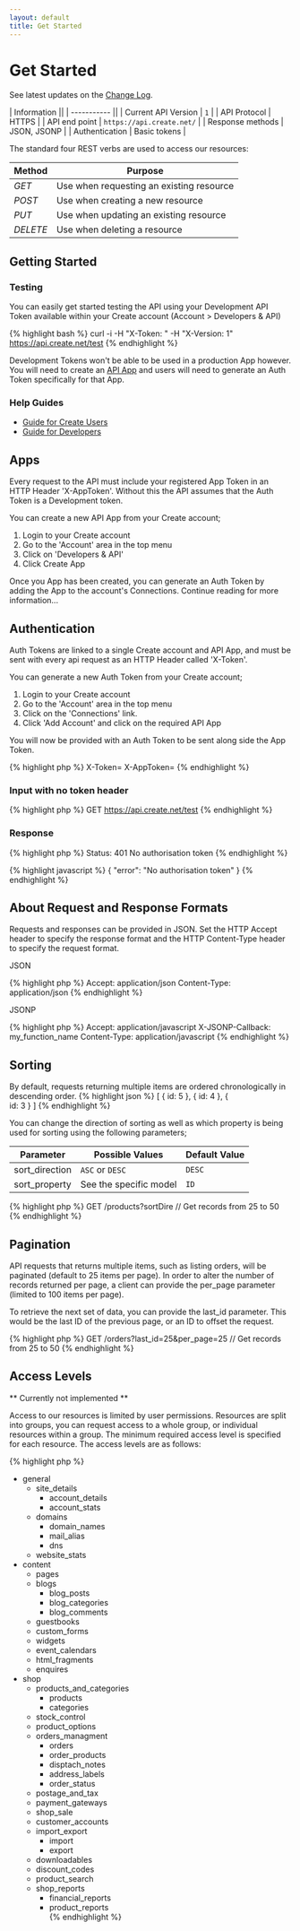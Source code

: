 ```yaml
---
layout: default
title: Get Started
---
```


# Get Started

See latest updates on the [Change Log](/API-Documentation/change-log.html).

| Information ||
| ----------- ||
| Current API Version | `1` |
| API Protocol | HTTPS |
| API end point | `https://api.create.net/` |
| Response methods | JSON, JSONP |
| Authentication | Basic tokens |


The standard four REST verbs are used to access our resources:

| Method   | Purpose |
| -------- | ------- |
| *GET*    | Use when requesting an existing resource |
| *POST*   | Use when creating a new resource |
| *PUT*    | Use when updating an existing resource |
| *DELETE* | Use when deleting a resource |


## Getting Started

### Testing
You can easily get started testing the API using your Development API Token available within your Create account (Account > Developers & API)

{% highlight bash %}
curl -i -H "X-Token: <development-api-token>" -H "X-Version: 1" https://api.create.net/test
{% endhighlight %}

Development Tokens won't be able to be used in a production App however. You will need to create an [API App](#apps) and users will need to generate an Auth Token specifically for that App.

### Help Guides
* [Guide for Create Users](https://www.create.net/support/424-api-information-for-customers.html)
* [Guide for Developers](https://www.create.net/support/425-api-information-for-developers.html)

## Apps
Every request to the API must include your registered App Token in an HTTP Header 'X-AppToken'. Without this the API assumes that the Auth Token is a Development token.

You can create a new API App from your Create account;

1. Login to your Create account
2. Go to the 'Account' area in the top menu
3. Click on 'Developers & API'
4. Click Create App

Once you App has been created, you can generate an Auth Token by adding the App to the account's Connections. Continue reading for more information...

## Authentication

Auth Tokens are linked to a single Create account and API App, and must be sent with every api request as an HTTP Header called 'X-Token'.

You can generate a new Auth Token from your Create account;

1. Login to your Create account
2. Go to the 'Account' area in the top menu
3. Click on the 'Connections' link.
4. Click 'Add Account' and click on the required API App

You will now be provided with an Auth Token to be sent along side the App Token.

{% highlight php %}
X-Token=<auth-token>
X-AppToken=<app-token>
{% endhighlight %}

### Input with no token header

{% highlight php %}
GET 	https://api.create.net/test
{% endhighlight %}

### Response

{% highlight php %}
Status: 401 No authorisation token
{% endhighlight %}

{% highlight javascript %}
{
  "error": "No authorisation token"
}
{% endhighlight %}



## About Request and Response Formats

Requests and responses can be provided in JSON. Set the HTTP Accept header to specify the response format and the HTTP Content-Type header to specify the request format.

JSON

{% highlight php %}
Accept: application/json
Content-Type: application/json
{% endhighlight %}


JSONP

{% highlight php %}
Accept: application/javascript
X-JSONP-Callback: my_function_name
Content-Type: application/javascript
{% endhighlight %}


## Sorting

By default, requests returning multiple items are ordered chronologically in descending order.
{% highlight json %}
    [
    {
        id: 5
    },
    {
        id: 4
    },
    {  
        id: 3
    }
    ]
{% endhighlight %}

You can change the direction of sorting as well as which property is being used for sorting using the following parameters;

| Parameter   | Possible Values | Default Value |
| -------- | ------- | ------- |
| sort_direction    | `ASC` or `DESC` | `DESC` |
| sort_property    | See the specific model | `ID` |

{% highlight php %}
GET		/products?sortDire // Get records from 25 to 50
{% endhighlight %}

## Pagination

API requests that returns multiple items, such as listing orders, will be paginated (default to 25 items per page). In order to alter the number of records returned per page, a client can provide the per_page parameter (limited to 100 items per page).

To retrieve the next set of data, you can provide the last_id parameter. This would be the last ID of the previous page, or an ID to offset the request.

{% highlight php %}
GET		/orders?last_id=25&per_page=25 // Get records from 25 to 50
{% endhighlight %}


## Access Levels

** Currently not implemented **

Access to our resources is limited by user permissions. Resources are split into groups, you can request access to a whole group, or individual resources within a group. The minimum required access level is specified for each resource. The access levels are as follows:

{% highlight php %}
- general
	- site_details
		- account_details
		- account_stats  
	- domains
		- domain_names
		- mail_alias
		- dns
	- website_stats  
- content  
	- pages
	- blogs
		- blog_posts
		- blog_categories
		- blog_comments
	- guestbooks
	- custom_forms  
	- widgets  
	- event_calendars  
	- html_fragments  
	- enquires  
- shop
	- products_and_categories  
		- products  
		- categories  
	- stock_control  
	- product_options  
	- orders_managment  
		- orders  
		- order_products
		- disptach_notes  
		- address_labels  
		- order_status  
	- postage_and_tax  
	- payment_gateways  
	- shop_sale  
	- customer_accounts  
	- import_export  
		- import  
		- export  
	- downloadables  
	- discount_codes  
	- product_search  
	- shop_reports
		- financial_reports  
		- product_reports  
{% endhighlight %}
